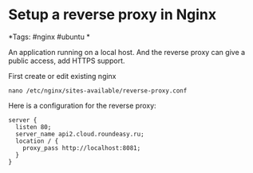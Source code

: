 # Setup a reverse proxy in Nginx
*Tags: #nginx #ubuntu *

An application running on a local host. And the reverse proxy can give a public access, add HTTPS support.

First create or edit existing nginx 
``` 
nano /etc/nginx/sites-available/reverse-proxy.conf
```

Here is a configuration for the reverse proxy:
```
server {
  listen 80;
  server_name api2.cloud.roundeasy.ru;
  location / {
    proxy_pass http://localhost:8081;
  }
}
```